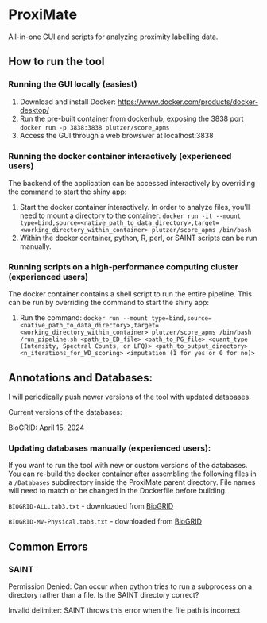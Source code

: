 # ProxiMate
All-in-one GUI and scripts for analyzing proximity labelling data.

## How to run the tool
### Running the GUI locally (easiest)
1. Download and install Docker: https://www.docker.com/products/docker-desktop/
2. Run the pre-built container from dockerhub, exposing the 3838 port
    `docker run -p 3838:3838 plutzer/score_apms`
3. Access the GUI through a web browswer at localhost:3838

### Running the docker container interactively (experienced users)
The backend of the application can be accessed interactively by overriding the command to start the shiny app:
1. Start the docker container interactively. In order to analyze files, you'll need to mount a directory to the container:
    `docker run -it --mount type=bind,source=<native_path_to_data_directory>,target=<working_directory_within_container> plutzer/score_apms /bin/bash`
2. Within the docker container, python, R, perl, or SAINT scripts can be run manually.

### Running scripts on a high-performance computing cluster (experienced users)
The docker container contains a shell script to run the entire pipeline. This can be run by overriding the command to start the shiny app:
1. Run the command:
       `docker run --mount type=bind,source=<native_path_to_data_directory>,target=<working_directory_within_container> plutzer/score_apms /bin/bash /run_pipeline.sh <path_to_ED_file> <path_to_PG_file> <quant_type (Intensity, Spectral Counts, or LFQ)> <path_to_output_directory> <n_iterations_for_WD_scoring> <imputation (1 for yes or 0 for no)>`

## Annotations and Databases:
I will periodically push newer versions of the tool with updated databases. 

Current versions of the databases:

BioGRID: April 15, 2024

### Updating databases manually (experienced users):
If you want to run the tool with new or custom versions of the databases. You can re-build the docker container after assembling the following files in a `/Databases` subdirectory inside the ProxiMate parent directory. File names will need to match or be changed in the Dockerfile before building.


`BIOGRID-ALL.tab3.txt` - downloaded from [BioGRID](https://downloads.thebiogrid.org/BioGRID)

`BIOGRID-MV-Physical.tab3.txt` - downloaded from [BioGRID](https://downloads.thebiogrid.org/BioGRID)




## Common Errors

### SAINT
Permission Denied:
    Can occur when python tries to run a subprocess on a directory rather than a file. Is the SAINT directory correct?

Invalid delimiter:
    SAINT throws this error when the file path is incorrect
